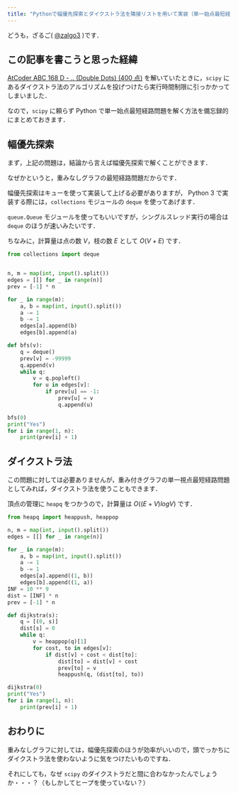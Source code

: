 ```yaml
---
title: "Pythonで幅優先探索とダイクストラ法を隣接リストを用いて実装（単一始点最短経路問題）"
---
```


どうも，ざるご( [@zalgo3](https://www.twitter.com/zalgo3) )です．

## この記事を書こうと思った経緯

[AtCoder ABC 168 D - .. (Double Dots) (400 点)](https://atcoder.jp/contests/abc168/tasks/abc168_d) を解いていたときに，`scipy` にあるダイクストラ法のアルゴリズムを投げつけたら実行時間制限に引っかかってしまいました．

なので，`scipy` に頼らず Python で単一始点最短経路問題を解く方法を備忘録的にまとめておきます．

## 幅優先探索

まず，上記の問題は，結論から言えば幅優先探索で解くことができます．

なぜかというと，重みなしグラフの最短経路問題だからです．

幅優先探索はキューを使って実装して上げる必要がありますが，
Python 3 で実装する際には，`collections` モジュールの `deque` を使ってあげます．

`queue.Queue` モジュールを使ってもいいですが，シングルスレッド実行の場合は `deque` のほうが速いみたいです．

ちなみに，計算量は点の数 $V$，枝の数 $E$ として $O(V+E)$ です．



```python
from collections import deque


n, m = map(int, input().split())
edges = [[] for _ in range(n)]
prev = [-1] * n

for _ in range(m):
    a, b = map(int, input().split())
    a -= 1
    b -= 1
    edges[a].append(b)
    edges[b].append(a)

def bfs(v):
    q = deque()
    prev[v] = -99999
    q.append(v)
    while q:
        v = q.popleft()
        for u in edges[v]:
            if prev[u] == -1:
                prev[u] = v
                q.append(u)

bfs(0)
print("Yes")
for i in range(1, n):
    print(prev[i] + 1)
```



## ダイクストラ法

この問題に対しては必要ありませんが，重み付きグラフの単一視点最短経路問題としてみれば，ダイクストラ法を使うこともできます．

頂点の管理に `heapq` をつかうので，計算量は $O((E+V)logV)$ です．


```python
from heapq import heappush, heappop

n, m = map(int, input().split())
edges = [[] for _ in range(n)]

for _ in range(m):
    a, b = map(int, input().split())
    a -= 1
    b -= 1
    edges[a].append((1, b))
    edges[b].append((1, a))
INF = 10 ** 9
dist = [INF] * n
prev = [-1] * n

def dijkstra(s):
    q = [(0, s)]
    dist[s] = 0
    while q:
        v = heappop(q)[1]
        for cost, to in edges[v]:
            if dist[v] + cost < dist[to]:
                dist[to] = dist[v] + cost
                prev[to] = v
                heappush(q, (dist[to], to))

dijkstra(0)
print("Yes")
for i in range(1, n):
    print(prev[i] + 1)
```


## おわりに

重みなしグラフに対しては，幅優先探索のほうが効率がいいので，頭でっかちにダイクストラ法を使わないように気をつけたいものですね．

それにしても，なぜ `scipy` のダイクストラだと間に合わなかったんでしょうか・・・？（もしかしてヒープを使っていない？）

